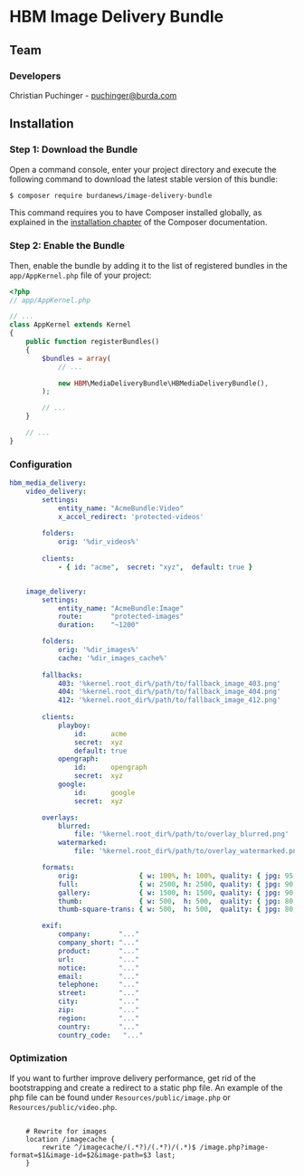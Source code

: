 # HBM Image Delivery Bundle

## Team

### Developers
Christian Puchinger - puchinger@burda.com

## Installation

### Step 1: Download the Bundle

Open a command console, enter your project directory and execute the
following command to download the latest stable version of this bundle:

```bash
$ composer require burdanews/image-delivery-bundle
```

This command requires you to have Composer installed globally, as explained
in the [installation chapter](https://getcomposer.org/doc/00-intro.md)
of the Composer documentation.

### Step 2: Enable the Bundle

Then, enable the bundle by adding it to the list of registered bundles
in the `app/AppKernel.php` file of your project:

```php
<?php
// app/AppKernel.php

// ...
class AppKernel extends Kernel
{
    public function registerBundles()
    {
        $bundles = array(
            // ...

            new HBM\MediaDeliveryBundle\HBMediaDeliveryBundle(),
        );

        // ...
    }

    // ...
}
```

### Configuration

```yml
hbm_media_delivery:
    video_delivery:
        settings:
            entity_name: "AcmeBundle:Video"
            x_accel_redirect: 'protected-videos'
    
        folders:
            orig: '%dir_videos%'
    
        clients:
            - { id: "acme",  secret: "xyz",  default: true }


    image_delivery:
        settings:
            entity_name: "AcmeBundle:Image"
            route:       "protected-images"
            duration:    "~1200"

        folders:
            orig: '%dir_images%'
            cache: '%dir_images_cache%'
            
        fallbacks:
            403: '%kernel.root_dir%/path/to/fallback_image_403.png'
            404: '%kernel.root_dir%/path/to/fallback_image_404.png'
            412: '%kernel.root_dir%/path/to/fallback_image_412.png'
            
        clients:
            playboy:
                id:      acme
                secret:  xyz
                default: true
            opengraph:
                id:      opengraph
                secret:  xyz
            google:
                id:      google
                secret:  xyz

        overlays:
            blurred:
                file: '%kernel.root_dir%/path/to/overlay_blurred.png'
            watermarked:
                file: '%kernel.root_dir%/path/to/overlay_watermarked.png'

        formats:
            orig:               { w: 100%, h: 100%, quality: { jpg: 95, png: 9 }, exif: 1, watermark: 0, restricted: 1, type: png, mode: resize }
            full:               { w: 2500, h: 2500, quality: { jpg: 90, png: 8 }, exif: 1, watermark: 1, restricted: 1, type: jpg, mode: thumbnail }
            gallery:            { w: 1500, h: 1500, quality: { jpg: 90, png: 8 }, exif: 1, watermark: 1, restricted: 1, type: jpg, mode: thumbnail }
            thumb:              { w: 500,  h: 500,  quality: { jpg: 80, png: 7 }, exif: 0, watermark: 0, restricted: 0, type: jpg, mode: thumbnail }
            thumb-square-trans: { w: 500,  h: 500,  quality: { jpg: 80, png: 7 }, exif: 0, watermark: 0, restricted: 0, type: png, mode: canvas }

        exif:
            company:       "..."
            company_short: "..."
            product:       "..."
            url:           "..."
            notice:        "..."
            email:         "..."
            telephone:     "..."
            street:        "..."
            city:          "..."
            zip:           "..."
            region:        "..."
            country:       "..."
            country_code:   "..."

```
### Optimization

If you want to further improve delivery performance, get rid of the bootstrapping and create a redirect to a static php file.
An example of the php file can be found under `Resources/public/image.php` or `Resources/public/video.php`. 

```nginx

    # Rewrite for images
    location /imagecache {
        rewrite ^/imagecache/(.*?)/(.*?)/(.*)$ /image.php?image-format=$1&image-id=$2&image-path=$3 last;
    }
```

